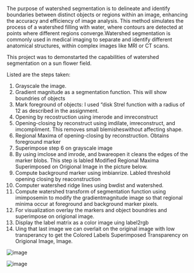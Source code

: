 
The purpose of watershed segmentation is to delineate and identify boundaries between distinct objects or regions within an image, enhancing the accuracy and efficiency of image analysis. This method simulates the process of a watershed filling with water, where contours are detected at points where different regions converge.Watershed segmentation is commonly used in medical imaging to separate and identify different anatomical structures, within complex images like MRI or CT scans.

This project was to demonstarted the capabilities of watershed segmentation on a sun flower field.

Listed are the steps taken:
1)	Grayscale the image. 
2)	Gradient magnitude as a segmentation function. This will show boundries of objects
3)	Mark foreground of objects: I used “disk Strel function with a radius of 12 as described in the assignment.
4)	Opening by recostruction using imerode and imreconstruct
5)	Opening-closing by reconstruct using imdilate, imreconstruct, and imcompliment. This removes small blemisheswithout affecting shape.
6)	Regional Maxima of opening-closing by reconstruction. Obtains foreground marker
7)	Superimpose step 6 on grayscale image
8)	By using imclose and imrode, and bwareopen it cleans the edges of the marker blobs. This step is labled Modified Regional Maxima Superimposed on Origional Image in the picture below.
9)	Compute background marker using imbianrize. Labled threshold opening closing by reaconstruction
10)	Computer watershed ridge lines using bwdist and watershed.
11)	Compute watershed transform of segmentation function using imimposemin to modify the gradientmagnitude image so that regional minima occur at foreground and background marker pixels. 
12)	For visualization overlay the markers and object boundries and superimpose on origional image. 
13)	Display the label matrix as a color image uing label2rgb
14)	Uing that last image we can overlait on the original image with low transperancy to get the Colored Labels Superimposed Transparency on Origional Image, Image.


![image](https://github.com/user-attachments/assets/2720d181-e574-403d-a571-985a7881ee75)

![image](https://github.com/user-attachments/assets/800d9eec-b4ae-4a39-a704-67749da48bd2)

